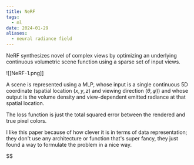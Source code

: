 ```yaml
---
title: NeRF
tags:
  - ml
date: 2024-01-29
aliases:
  - neural radiance field
---
```

NeRF synthesizes novel of complex views by optimizing an underlying continuous volumetric scene function using a sparse set of input views.

![[NeRF-1.png]]

A scene is represented using a MLP, whose input is a single continuous 5D coordinate (spatial location $(x, y, z)$ and viewing direction $(\theta, \varphi)$) and whose output is the volume density and view-dependent emitted radiance at that spatial location.

The loss function is just the total squared error between the rendered and true pixel colors.

I like this paper because of how clever it is in terms of data representation; they don't use any architecture or function that's super fancy, they just found a way to formulate the problem in a nice way.

$$